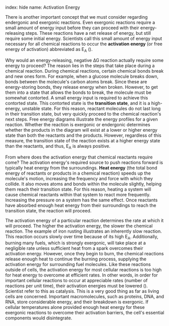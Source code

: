 index: hide
name: Activation Energy

There is another important concept that we must consider regarding endergonic and exergonic reactions. Even exergonic reactions require a small amount of energy input before they can proceed with their energy-releasing steps. These reactions have a net release of energy, but still require some initial energy. Scientists call this small amount of energy input necessary for all chemical reactions to occur the  **activation energy** (or free energy of activation) abbreviated as E<sub>A</sub> ().

Why would an energy-releasing, negative ∆G reaction actually require some energy to proceed? The reason lies in the steps that take place during a chemical reaction. During chemical reactions, certain chemical bonds break and new ones form. For example, when a glucose molecule breaks down, bonds between the molecule's carbon atoms break. Since these are energy-storing bonds, they release energy when broken. However, to get them into a state that allows the bonds to break, the molecule must be somewhat contorted. A small energy input is required to achieve this contorted state. This contorted state is the  **transition state**, and it is a high-energy, unstable state. For this reason, reactant molecules do not last long in their transition state, but very quickly proceed to the chemical reaction's next steps. Free energy diagrams illustrate the energy profiles for a given reaction. Whether the reaction is exergonic or endergonic determines whether the products in the diagram will exist at a lower or higher energy state than both the reactants and the products. However, regardless of this measure, the transition state of the reaction exists at a higher energy state than the reactants, and thus, E<sub>A</sub> is always positive.

From where does the activation energy that chemical reactants require come? The activation energy's required source to push reactions forward is typically heat energy from the surroundings.  **Heat energy** (the total bond energy of reactants or products in a chemical reaction) speeds up the molecule's motion, increasing the frequency and force with which they collide. It also moves atoms and bonds within the molecule slightly, helping them reach their transition state. For this reason, heating a system will cause chemical reactants within that system to react more frequently. Increasing the pressure on a system has the same effect. Once reactants have absorbed enough heat energy from their surroundings to reach the transition state, the reaction will proceed.

The activation energy of a particular reaction determines the rate at which it will proceed. The higher the activation energy, the slower the chemical reaction. The example of iron rusting illustrates an inherently slow reaction. This reaction occurs slowly over time because of its high E<sub>A</sub>. Additionally, burning many fuels, which is strongly exergonic, will take place at a negligible rate unless sufficient heat from a spark overcomes their activation energy. However, once they begin to burn, the chemical reactions release enough heat to continue the burning process, supplying the activation energy for surrounding fuel molecules. Like these reactions outside of cells, the activation energy for most cellular reactions is too high for heat energy to overcome at efficient rates. In other words, in order for important cellular reactions to occur at appreciable rates (number of reactions per unit time), their activation energies must be lowered (). Scientist refer to this as catalysis. This is a very good thing as far as living cells are concerned. Important macromolecules, such as proteins, DNA, and RNA, store considerable energy, and their breakdown is exergonic. If cellular temperatures alone provided enough heat energy for these exergonic reactions to overcome their activation barriers, the cell's essential components would disintegrate.
